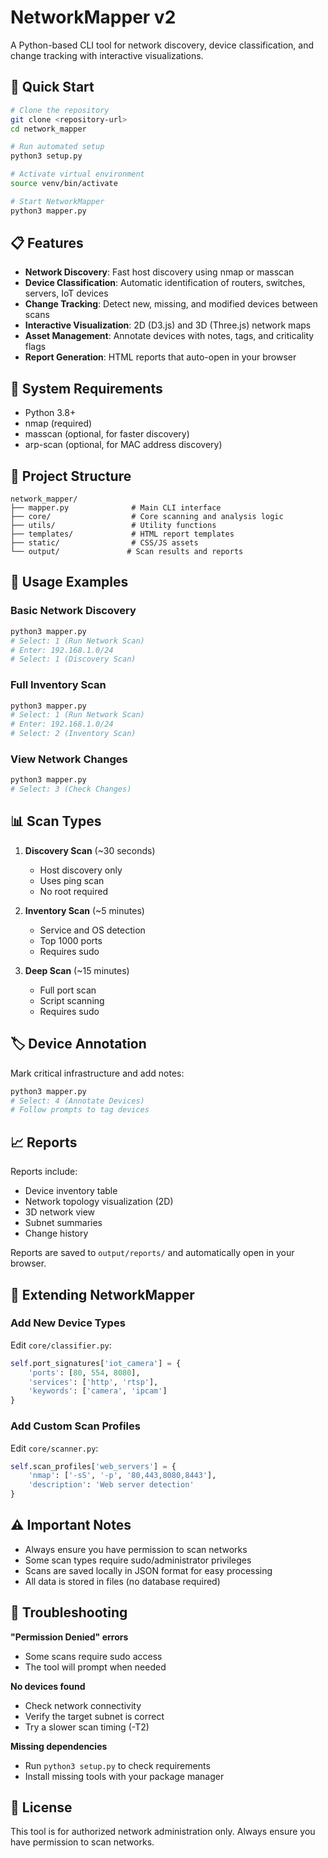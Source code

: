 # NetworkMapper v2

A Python-based CLI tool for network discovery, device classification, and change tracking with interactive visualizations.

## 🚀 Quick Start

```bash
# Clone the repository
git clone <repository-url>
cd network_mapper

# Run automated setup
python3 setup.py

# Activate virtual environment
source venv/bin/activate

# Start NetworkMapper
python3 mapper.py
```

## 📋 Features

- **Network Discovery**: Fast host discovery using nmap or masscan
- **Device Classification**: Automatic identification of routers, switches, servers, IoT devices
- **Change Tracking**: Detect new, missing, and modified devices between scans
- **Interactive Visualization**: 2D (D3.js) and 3D (Three.js) network maps
- **Asset Management**: Annotate devices with notes, tags, and criticality flags
- **Report Generation**: HTML reports that auto-open in your browser

## 🔧 System Requirements

- Python 3.8+
- nmap (required)
- masscan (optional, for faster discovery)
- arp-scan (optional, for MAC address discovery)

## 📁 Project Structure

```
network_mapper/
├── mapper.py              # Main CLI interface
├── core/                  # Core scanning and analysis logic
├── utils/                 # Utility functions
├── templates/             # HTML report templates
├── static/                # CSS/JS assets
└── output/               # Scan results and reports
```

## 🎯 Usage Examples

### Basic Network Discovery
```bash
python3 mapper.py
# Select: 1 (Run Network Scan)
# Enter: 192.168.1.0/24
# Select: 1 (Discovery Scan)
```

### Full Inventory Scan
```bash
python3 mapper.py
# Select: 1 (Run Network Scan)
# Enter: 192.168.1.0/24
# Select: 2 (Inventory Scan)
```

### View Network Changes
```bash
python3 mapper.py
# Select: 3 (Check Changes)
```

## 📊 Scan Types

1. **Discovery Scan** (~30 seconds)
   - Host discovery only
   - Uses ping scan
   - No root required

2. **Inventory Scan** (~5 minutes)
   - Service and OS detection
   - Top 1000 ports
   - Requires sudo

3. **Deep Scan** (~15 minutes)
   - Full port scan
   - Script scanning
   - Requires sudo

## 🏷️ Device Annotation

Mark critical infrastructure and add notes:

```bash
python3 mapper.py
# Select: 4 (Annotate Devices)
# Follow prompts to tag devices
```

## 📈 Reports

Reports include:
- Device inventory table
- Network topology visualization (2D)
- 3D network view
- Subnet summaries
- Change history

Reports are saved to `output/reports/` and automatically open in your browser.

## 🔌 Extending NetworkMapper

### Add New Device Types

Edit `core/classifier.py`:
```python
self.port_signatures['iot_camera'] = {
    'ports': [80, 554, 8080],
    'services': ['http', 'rtsp'],
    'keywords': ['camera', 'ipcam']
}
```

### Add Custom Scan Profiles

Edit `core/scanner.py`:
```python
self.scan_profiles['web_servers'] = {
    'nmap': ['-sS', '-p', '80,443,8080,8443'],
    'description': 'Web server detection'
}
```

## ⚠️ Important Notes

- Always ensure you have permission to scan networks
- Some scan types require sudo/administrator privileges
- Scans are saved locally in JSON format for easy processing
- All data is stored in files (no database required)

## 🐛 Troubleshooting

**"Permission Denied" errors**
- Some scans require sudo access
- The tool will prompt when needed

**No devices found**
- Check network connectivity
- Verify the target subnet is correct
- Try a slower scan timing (-T2)

**Missing dependencies**
- Run `python3 setup.py` to check requirements
- Install missing tools with your package manager

## 📄 License

This tool is for authorized network administration only. Always ensure you have permission to scan networks.